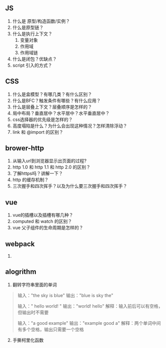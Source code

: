## JS
1. 什么是 原型/构造函数/实例？
2. 什么是原型链？
3. 什么是执行上下文？
   1. 变量对象
   2. 作用域
   3. 作用域链
4. 什么是闭包？优缺点？
5. script 引入的方式？
## CSS
1. 什么是盒模型？有哪几类？有什么区别？
2. 什么是BFC？触发条件有哪些？有什么应用？
3. 什么是层叠上下文？层叠顺序是怎样的？
4. 局中布局？垂直居中？水平居中？水平垂直居中？
5. css选择器的优先级是怎样的？
6. 高度塌陷是什么？为什么会出现这种情况？怎样清除浮动？
7. link 和 @import 的区别？
## brower-http
1. 从输入url到浏览器显示出页面的过程?
2. http 1.0 和 http 1.1 和 http 2.0 的区别？
3. 了解https吗？讲解一下？
4. http 的缓存机制？
5. 三次握手和四次挥手？以及为什么要三次握手和四次挥手？
## vue
1. vue的插槽以及插槽有哪几种？
2. computed 和 watch 的区别？
3. vue 父子组件的生命周期是怎样的？
## webpack
1. 
## alogrithm
1. 翻转字符串里面的单词
> 输入："the sky is blue" 输出："blue is sky the"
> 
> 输入："  hello world!  " 输出："world! hello" 解释：输入前后可以有空格，但输出时不需要
> 
> 输入："a good   example" 输出："example good a" 解释：两个单词中间有多个空格，输出只需要一个空格

2. 手撕柯里化函数